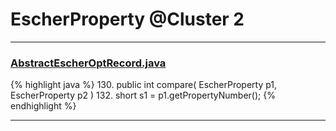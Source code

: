 # EscherProperty @Cluster 2

***

### [AbstractEscherOptRecord.java](https://searchcode.com/codesearch/view/97383926/)
{% highlight java %}
130. public int compare( EscherProperty p1, EscherProperty p2 )
132.     short s1 = p1.getPropertyNumber();
{% endhighlight %}

***

